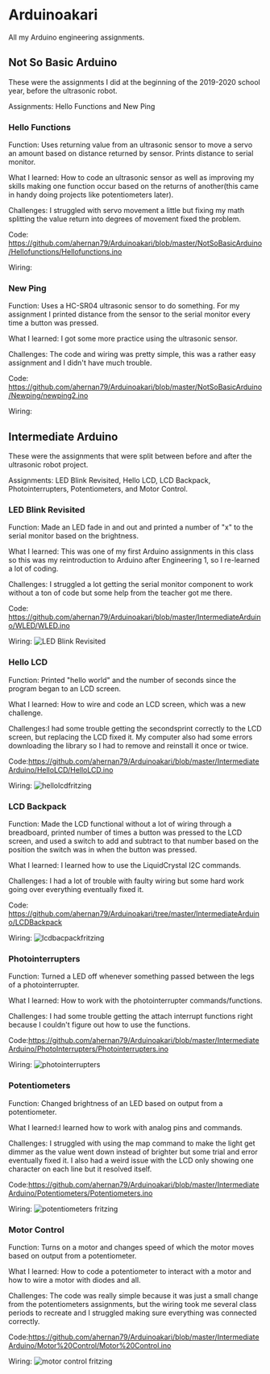 # Arduinoakari
All my Arduino engineering assignments.

## Not So Basic Arduino
These were the assignments I did at the beginning of the 2019-2020 school year, before the ultrasonic robot.

Assignments: Hello Functions and New Ping

### Hello Functions
Function: Uses returning value from an ultrasonic sensor to move a servo an amount based on distance returned by sensor. Prints distance to serial monitor.

What I learned: How to code an ultrasonic sensor as well as improving my skills making one function occur based on the returns of another(this came in handy doing projects like potentiometers later).

Challenges: I struggled with servo movement a little but fixing my math splitting the value return into degrees of movement fixed the problem.

Code: https://github.com/ahernan79/Arduinoakari/blob/master/NotSoBasicArduino/Hellofunctions/Hellofunctions.ino

Wiring: ![]()

### New Ping
Function: Uses a HC-SR04 ultrasonic sensor to do something. For my assignment I printed distance from the sensor to the serial monitor every time a button was pressed.

What I learned: I got some more practice using the ultrasonic sensor.

Challenges: The code and wiring was pretty simple, this was a rather easy assignment and I didn't have much trouble.

Code: https://github.com/ahernan79/Arduinoakari/blob/master/NotSoBasicArduino/Newping/newping2.ino

Wiring: ![]()

## Intermediate Arduino
These were the assignments that were split between before and after the ultrasonic robot project.

Assignments: LED Blink Revisited, Hello LCD, LCD Backpack, Photointerrupters, Potentiometers, and Motor Control.

### LED Blink Revisited
Function: Made an LED fade in and out and printed a number of "x" to the serial monitor based on the brightness.

What I learned: This was one of my first Arduino assignments in this class so this was my reintroduction to Arduino after Engineering 1, so I re-learned a lot of coding.

Challenges: I struggled a lot getting the serial monitor component to work without a ton of code but some help from the teacher got me there.

Code: https://github.com/ahernan79/Arduinoakari/blob/master/IntermediateArduino/WLED/WLED.ino

Wiring: ![LED Blink Revisited](https://github.com/ahernan79/Arduinoakari/blob/master/WLED1.PNG?raw=true)

### Hello LCD
Function: Printed "hello world" and the number of seconds since the program began to an LCD screen.

What I learned: How to wire and code an LCD screen, which was a new challenge.

Challenges:I had some trouble getting the secondsprint correctly to the LCD screen, but replacing the LCD fixed it. My computer also had some errors downloading the library so I had to remove and reinstall it once or twice.

Code:https://github.com/ahernan79/Arduinoakari/blob/master/IntermediateArduino/HelloLCD/HelloLCD.ino

Wiring: ![hellolcdfritzing](https://github.com/vcraghe32/Intermediate_Arduino/raw/master/Images/lcd_wiring_no_backpack.JPG)

### LCD Backpack
Function: Made the LCD functional without a lot of wiring through a breadboard, printed number of times a button was pressed to the LCD screen, and used a switch to add and subtract to that number based on the position the switch was in when the button was pressed.

What I learned: I learned how to use the LiquidCrystal I2C commands.

Challenges: I had a lot of trouble with faulty wiring but some hard work going over everything eventually fixed it.

Code: https://github.com/ahernan79/Arduinoakari/tree/master/IntermediateArduino/LCDBackpack

Wiring: ![lcdbacpackfritzing](https://github.com/vcraghe32/Intermediate_Arduino/raw/master/Images/lcdbackpackwiring.JPG)

### Photointerrupters
Function: Turned a LED off whenever something passed between the legs of a photointerrupter.

What I learned: How to work with the photointerrupter commands/functions.

Challenges: I had some trouble getting the attach interrupt functions right because I couldn't figure out how to use the functions.

Code:https://github.com/ahernan79/Arduinoakari/blob/master/IntermediateArduino/PhotoInterrupters/Photointerrupters.ino

Wiring: ![photointerrupters](https://github.com/vcraghe32/Intermediate_Arduino/raw/master/Images/photointerrupterwiring.JPG)

### Potentiometers
Function: Changed brightness of an LED based on output from a potentiometer.

What I learned:I learned how to work with analog pins and commands.

Challenges: I struggled with using the map command to make the light get dimmer as the value went down instead of brighter but some trial and error eventually fixed it. I also had a weird issue with the LCD only showing one character on each line but it resolved itself.

Code:https://github.com/ahernan79/Arduinoakari/blob/master/IntermediateArduino/Potentiometers/Potentiometers.ino

Wiring: ![potentiometers fritzing](https://github.com/vcraghe32/Intermediate_Arduino/raw/master/Images/potentiowiring.JPG)

### Motor Control
Function: Turns on a motor and changes speed of which the motor moves based on output from a potentiometer.

What I learned: How to code a potentiometer to interact with a motor and how to wire a motor with diodes and all.

Challenges: The code was really simple because it was just a small change from the potentiometers assignments, but the wiring took me several class periods to recreate and I struggled making sure everything was connected correctly.

Code:https://github.com/ahernan79/Arduinoakari/blob/master/IntermediateArduino/Motor%20Control/Motor%20Control.ino

Wiring: ![motor control fritzing](https://github.com/vcraghe32/Intermediate_Arduino/raw/master/Images/motorcontrolwiring.JPG)
